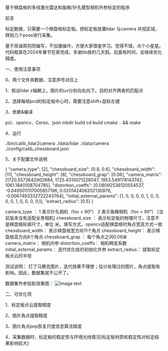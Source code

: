 基于棋盘格的多线激光雷达和鱼眼/针孔模型相机外参标定的程序

前言

标定数据，只需要一个棋盘格标定板。把标定板放置lidar 与camera 共视区域，拜拍几个pose进行采集。

基于简谐原则而编写，不加骚操作，方便大家借鉴学习。觉得不错，点个小星星。代码框架在2024年春节在家完成，多谢bb放的几天假。后面有时间，会继续优化精度。

一、使用注意事项

0、两个文件夹数据，注意序号对应上

1、假设lidar z轴朝上，图片的uv分别向右向下。目的对齐两者的匹配点

2、选择每帧pcd的标定板中心时，需要注意shift+鼠标左键

3、依赖&编译

  pcl、opencv、Ceres、json
  mkdir build
  cd build 
  cmake .. && make

4、运行

  ./bin/calib_lidar2camera ./data/lidar ./data/camera ./config/calib_chessboard.json

5、关于配置文件说明

  {
      "camera_type": [2],
      "chessboard_size": [0.8, 0.6],
      "chessboard_width": [11],
      "chessboard_height": [8],
      "chessboard_grap": [0.06],
      "camera_matrix": [1720.5573642902884, 1725.4310071228047, 1953.549178143742, 1061.1840108704785],
      "distortion_coeffs": [0.08092536120554537, -0.049501707005857196, 0.020142406202130876, -0.0067493332722243764],
      "initial_external_params": [1, 0, 0, 0, 0, 1, 0, 0, 0, 0, 1, 0, 0, 0, 0,1],
      "extract_radius": [0.5]
  }

camera_type ：              1 表示针孔相机（fov < 90°）  2 表示鱼眼相机（fov > 90°） [当前版本没有适配全景相机]
chessboard_size ：          表示标定板的物理尺寸，注意不是棋盘格轮廓尺寸，单位 米。填写方式，opencv适配棋盘格时角点宽高方式一致
chessboard_width：          表示棋盘格宽方向11个角点
chessboard_height：         表示棋盘格高方向8个角点
chessboard_grap ：          每个角点之间0.06米
camera_matrix：             相机内参
distortion_coeffs：         相机畸变系数
initial_external_params：   迭代优化给的初始化外参
extract_radius：            提取标定板点云的半径

测试说明：
打了马赛克图片，迭代效果不理想；估计处理过的图片，角点提取有影响。因此，数据集就不公开了。
  
数据集外参投影效果图：
![Image text](https://github.com/LiangHongY/calib_lidar2camera/blob/master/data/1.png)

二、可优化项

1、标定板点云提取精度

2、图片角点提取精度

3、图片角点pnp恢复尺度信息算法精度

4、采集数据时，标定板的稳定性与环境光线情况[标定板材质和稳定性对标定结果影响较大]
